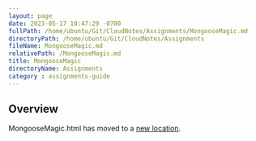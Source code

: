 ```yaml
---
layout: page
date: 2023-05-17 10:47:29 -0700
fullPath: /home/ubuntu/Git/CloudNotes/Assignments/MongooseMagic.md
directoryPath: /home/ubuntu/Git/CloudNotes/Assignments
fileName: MongooseMagic.md
relativePath: /MongooseMagic.md
title: MongooseMagic
directoryName: Assignments
category : assignments-guide
---
```


## Overview

MongooseMagic.html has moved to a [new location](/mongo-guide/MongooseMagic.html).
